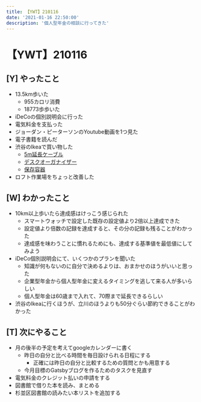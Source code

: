 ```yaml
---
title: 【YWT】210116
date: '2021-01-16 22:50:00'
description: '個人型年金の相談に行ってきた'
---
```


# 【YWT】210116

## [Y] やったこと

- 13.5km歩いた
  - 955カロリ消費
  - 18773歩歩いた
- iDeCoの個別説明会に行った
- 電気料金を支払った
- ジョーダン・ピーターソンのYoutube動画を1つ見た
- 電子書籍を読んだ
- 渋谷のIkeaで買い物した
  - [5m延長ケーブル](https://www.ikea.com/jp/ja/p/koppla-extension-cord-unearthed-white-30092550/)
  - [デスクオーガナイザー](https://www.ikea.com/jp/ja/p/tjena-desk-organiser-white-20395454/)
  - [保存容器](https://www.ikea.com/jp/ja/p/pruta-food-container-transparent-yellow-30335855/)
- ロフト作業場をちょっと改善した

## [W] わかったこと

- 10km以上歩いたら達成感はけっこう感じられた
  - スマートウォッチで設定した既存の設定値より2倍以上達成できた
  - 設定値より倍数の記録を達成すると、その分の記録も残ることがわかった
  - 達成感を味わうことに慣れるためにも、達成する基準値を最低値にしてみよう
- iDeCo個別説明会にて、いくつかのプランを聞いた
  - 知識が何もないのに自分で決めるよりは、おまかせのほうがいいと思った
  - 企業型年金から個人型年金に変えるタイミングを逃して来る人が多いらしい
  - 個人型年金は60歳まで入れて、70際まで延長できるらしい
- 渋谷のIkeaに行くほうが、立川のほうよりも50分ぐらい節約できることがわかった

## [T] 次にやること

- 月の後半の予定を考えてgoogleカレンダーに書く
  - 昨日の自分と比べる時間を毎日設けられる日程にする
    - 正確には昨日の自分と比較するための質問とかも用意する
  - 今月目標のGatsbyブログを作るためのタスクを見直す
- 電気料金のクレジット払いの申請をする
- 図書館で借りた本を読み、まとめる
- 杉並区図書館の読みたい本リストを追加する
